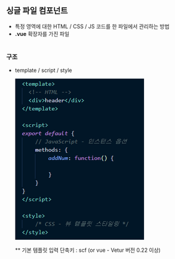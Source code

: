 ## 싱글 파일 컴포넌트 
- 특정 영역에 대한 HTML / CSS / JS 코드를 한 파일에서 관리하는 방법
- **.vue** 확장자를 가진 파일 
#
### 구조
- template / script / style          
  
  <img src="/Vue/img/싱글파일.png">     
  

  ** 기본 템플릿 입력 단축키 : scf (or vue - Vetur 버전 0.22 이상)





<template> 는 무조건 하나의 element만 가지고 있어야 함 



컴포넌트 등록 

*AppHeader 컴포넌트를 새로 만들어서 App.vue 에서 사용하기 

컴포넌트 파일이름은 파스칼 케이스로 작성 할 것 
최소 두단어 이상으로 조합  -   HTML 표준 태그와 브라우저가 구분 할 수 있게 하기 위하여 




